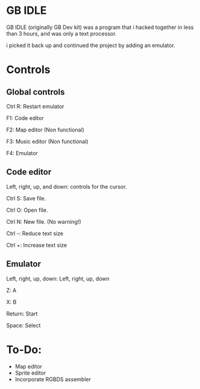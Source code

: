 # GB IDLE
GB IDLE (originally GB Dev kit) was a program that i hacked together in less than 3 hours, and was only a text processor.

i picked it back up and continued the project by adding an emulator.

# Controls
## Global controls
Ctrl R: Restart emulator

F1: Code editor

F2: Map editor (Non functional)

F3: Music editor (Non functional)

F4: Emulator
## Code editor
Left, right, up, and down: controls for the cursor.

Ctrl S: Save file.

Ctrl O: Open file.

Ctrl N: New file. (No warning!)

Ctrl -: Reduce text size

Ctrl +: Increase text size
## Emulator
Left, right, up, down: Left, right, up, down

Z: A

X: B

Return: Start

Space: Select

# To-Do:
- Map editor
- Sprite editor
- Incorporate RGBDS assembler
